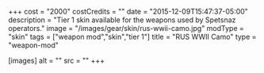 +++
cost = "2000"
costCredits = ""
date = "2015-12-09T15:47:37-05:00"
description = "Tier 1 skin available for the weapons used by Spetsnaz operators."
image = "/images/gear/skin/rus-wwii-camo.jpg"
modType = "skin"
tags = ["weapon mod","skin","tier 1"]
title = "RUS WWII Camo"
type = "weapon-mod"

[images]
  alt = ""
  src = ""
+++
